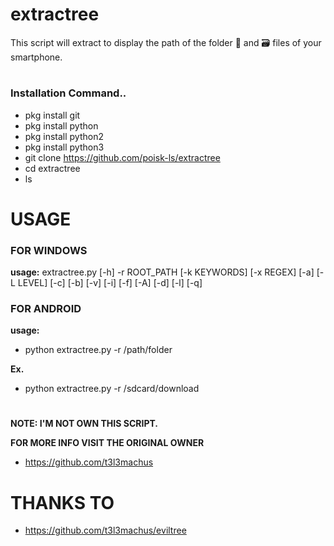 # extractree
This script will extract to display the path of the folder 📂 and 🗃️ files of your smartphone.

#
### Installation Command..
- pkg install git
- pkg install python
- pkg install python2
- pkg install python3
- git clone https://github.com/poisk-ls/extractree
- cd extractree
- ls

# USAGE

### FOR WINDOWS
**usage:** extractree.py [-h] -r ROOT_PATH [-k KEYWORDS] [-x REGEX]
                   [-a] [-L LEVEL] [-c] [-b] [-v] [-i] [-f]
                   [-A] [-d] [-l] [-q]

### FOR ANDROID

**usage:** 
- python extractree.py -r /path/folder

**Ex.**
- python extractree.py -r /sdcard/download

#

**NOTE: I'M NOT OWN THIS SCRIPT.**

**FOR MORE INFO VISIT THE ORIGINAL OWNER**
- https://github.com/t3l3machus

# THANKS TO 
- https://github.com/t3l3machus/eviltree
